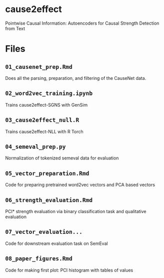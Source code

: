 # cause2effect
Pointwise Causal Information: Autoencoders for Causal Strength Detection from Text

# Files

## `01_causenet_prep.Rmd`

Does all the parsing, preparation, and filtering of the CauseNet data.

## `02_word2vec_training.ipynb`

Trains cause2effect-SGNS with GenSim

## `03_cause2effect_null.R`

Trains cause2effect-NLL with R Torch

## `04_semeval_prep.py`

Normalization of tokenized semeval data for evaluation

## `05_vector_preparation.Rmd`

Code for preparing pretrained word2vec vectors and PCA based vectors

## `06_strength_evaluation.Rmd`

PCI* strength evaluation via binary classification task and qualitative evaluation

## `07_vector_evaluation...`

Code for downstream evaluation task on SemEval

## `08_paper_figures.Rmd`

Code for making first plot: PCI histogram with tables of values
